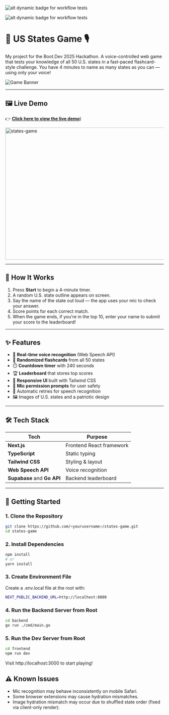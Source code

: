![alt dynamic badge for workflow tests](https://github.com/WarrenPaschetto/states-game/actions/workflows/backend.yml/badge.svg?branch=main)

![alt dynamic badge for workflow tests](https://github.com/WarrenPaschetto/states-game/actions/workflows/frontend.yml/badge.svg?branch=main)

# 🗽 US States Game 🎙️

My project for the Boot.Dev 2025 Hackathon.
A voice-controlled web game that tests your knowledge of all 50 U.S. states in a fast-paced flashcard-style challenge. You have 4 minutes to name as many states as you can — using only your voice!

![Game Banner](public/us-flag.gif)

---

## 🖼 Live Demo


👉 [**Click here to view the live demo**](https://states-game.vercel.app/))

<img width="572" height="418" alt="states-game" src="https://github.com/user-attachments/assets/378fabe2-f946-4989-a282-5081cb28e47d" />

---
## 🧠 How It Works

1. Press **Start** to begin a 4-minute timer.
2. A random U.S. state outline appears on screen.
3. Say the name of the state out loud — the app uses your mic to check your answer.
4. Score points for each correct match.
5. When the game ends, if you're in the top 10, enter your name to submit your score to the leaderboard!

---

## ✨ Features

- 🎤 **Real-time voice recognition** (Web Speech API)
- 🧩 **Randomized flashcards** from all 50 states
- ⏱️ **Countdown timer** with 240 seconds
- 🏆 **Leaderboard** that stores top scores
- 📱 **Responsive UI** built with Tailwind CSS
- 🔐 **Mic permission prompts** for user safety
- 🔁 Automatic retries for speech recognition
- 🖼️ Images of U.S. states and a patriotic design

---

## 🛠️ Tech Stack

| Tech           | Purpose                             |
|----------------|-------------------------------------|
| **Next.js**    | Frontend React framework            |
| **TypeScript** | Static typing                       |
| **Tailwind CSS** | Styling & layout                  |
| **Web Speech API** | Voice recognition               |
| **Supabase** and **Go API** | Backend leaderboard |

---

## 🚀 Getting Started

### 1. Clone the Repository

```bash
git clone https://github.com/<yourusername>/states-game.git
cd states-game
```

### 2. Install Dependencies

```bash
npm install
# or
yarn install
```

### 3. Create Environment File
Create a .env.local file at the root with:
```bash
NEXT_PUBLIC_BACKEND_URL=http://localhost:8080
```

### 4. Run the Backend Server from Root

```bash
cd backend
go run ./cmd/main.go
```

### 5. Run the Dev Server from Root

```bash
cd frontend
npm run dev
```
Visit http://localhost:3000 to start playing!

## ⚠ Known Issues
- Mic recognition may behave inconsistently on mobile Safari.
- Some browser extensions may cause hydration mismatches.
- Image hydration mismatch may occur due to shuffled state order (fixed via client-only render).
